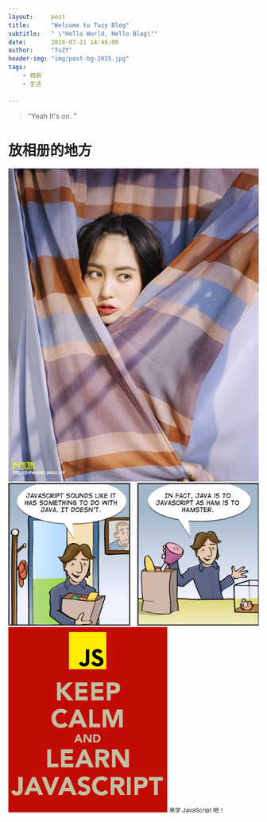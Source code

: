 ```yaml
---
layout:     post
title:      "Welcome to Tuzy Blog"
subtitle:   " \"Hello World, Hello Blog\""
date:       2016-07-21 14:46:00
author:     "TuZY"
header-img: "img/post-bg-2015.jpg"
tags:
    - 相册
    - 生活

---
```


> “Yeah It's on. ”

# 放相册的地方

![java-javascript](/img/in-post/post-js-version/moon01.jpg)
![java-javascript](/img/in-post/post-js-version/javascript-java.jpg)
<img class="shadow" width="320" src="/img/in-post/post-js-version/keep-calm-and-learn-javascript.png" />
<small class="img-hint">来学 JavaScript 吧！</small>
